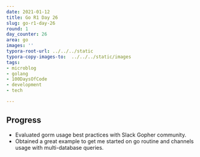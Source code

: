 ```yaml
---
date: 2021-01-12
title: Go R1 Day 26
slug: go-r1-day-26
round: 1
day_counter: 26
area: go
images: ''
typora-root-url: ../../../static
typora-copy-images-to:  ../../../static/images
tags:
- microblog
- golang
- 100DaysOfCode
- development
- tech

---
```


## Progress

* Evaluated gorm usage best practices with Slack Gopher community.
* Obtained a great example to get me started on go routine and channels usage with multi-database queries.
